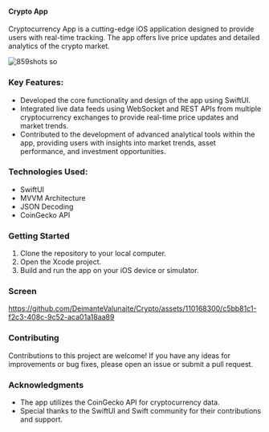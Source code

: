 #### Crypto App
Cryptocurrency App is a cutting-edge iOS application designed to provide users with real-time tracking. The app offers live price updates and detailed analytics of the crypto market.

![859shots so](https://github.com/DeimanteValunaite/Crypto/assets/110168300/457b2db7-01fe-4f43-b08f-5f5764e57b9c)

### Key Features:
- Developed the core functionality and design of the app using SwiftUI.
- Integrated live data feeds using WebSocket and REST APIs from multiple cryptocurrency exchanges to provide real-time price updates and market trends.
- Contributed to the development of advanced analytical tools within the app, providing users with insights into market trends, asset performance, and investment opportunities.

### Technologies Used:
- SwiftUI
- MVVM Architecture
- JSON Decoding
- CoinGecko API

### Getting Started
1. Clone the repository to your local computer.
2. Open the Xcode project.
3. Build and run the app on your iOS device or simulator.

### Screen

https://github.com/DeimanteValunaite/Crypto/assets/110168300/c5bb81c1-f2c3-408c-9c52-aca01a18aa89


### Contributing
Contributions to this project are welcome! If you have any ideas for improvements or bug fixes, please open an issue or submit a pull request.

### Acknowledgments
- The app utilizes the CoinGecko API for cryptocurrency data.
- Special thanks to the SwiftUI and Swift community for their contributions and support.
